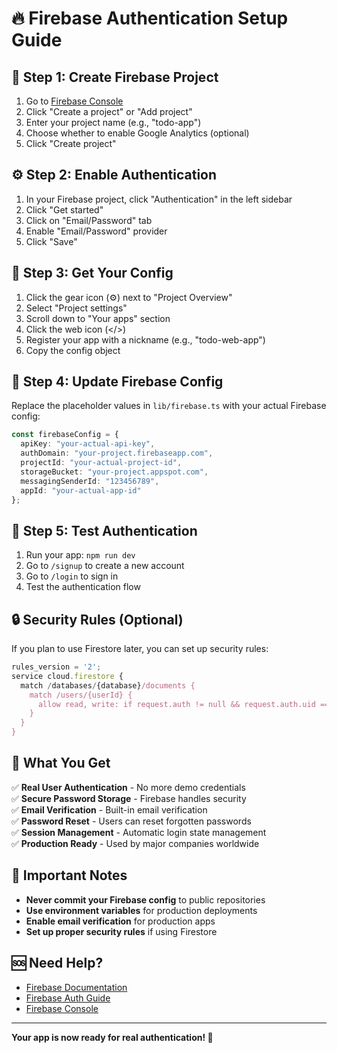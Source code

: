 # 🔥 Firebase Authentication Setup Guide

## 🚀 **Step 1: Create Firebase Project**

1. Go to [Firebase Console](https://console.firebase.google.com/)
2. Click "Create a project" or "Add project"
3. Enter your project name (e.g., "todo-app")
4. Choose whether to enable Google Analytics (optional)
5. Click "Create project"

## ⚙️ **Step 2: Enable Authentication**

1. In your Firebase project, click "Authentication" in the left sidebar
2. Click "Get started"
3. Click on "Email/Password" tab
4. Enable "Email/Password" provider
5. Click "Save"

## 🔑 **Step 3: Get Your Config**

1. Click the gear icon (⚙️) next to "Project Overview"
2. Select "Project settings"
3. Scroll down to "Your apps" section
4. Click the web icon (</>)
5. Register your app with a nickname (e.g., "todo-web-app")
6. Copy the config object

## 📝 **Step 4: Update Firebase Config**

Replace the placeholder values in `lib/firebase.ts` with your actual Firebase config:

```typescript
const firebaseConfig = {
  apiKey: "your-actual-api-key",
  authDomain: "your-project.firebaseapp.com",
  projectId: "your-actual-project-id",
  storageBucket: "your-project.appspot.com",
  messagingSenderId: "123456789",
  appId: "your-actual-app-id"
};
```

## 🧪 **Step 5: Test Authentication**

1. Run your app: `npm run dev`
2. Go to `/signup` to create a new account
3. Go to `/login` to sign in
4. Test the authentication flow

## 🔒 **Security Rules (Optional)**

If you plan to use Firestore later, you can set up security rules:

```javascript
rules_version = '2';
service cloud.firestore {
  match /databases/{database}/documents {
    match /users/{userId} {
      allow read, write: if request.auth != null && request.auth.uid == userId;
    }
  }
}
```

## 🎯 **What You Get**

✅ **Real User Authentication** - No more demo credentials  
✅ **Secure Password Storage** - Firebase handles security  
✅ **Email Verification** - Built-in email verification  
✅ **Password Reset** - Users can reset forgotten passwords  
✅ **Session Management** - Automatic login state management  
✅ **Production Ready** - Used by major companies worldwide  

## 🚨 **Important Notes**

- **Never commit your Firebase config** to public repositories
- **Use environment variables** for production deployments
- **Enable email verification** for production apps
- **Set up proper security rules** if using Firestore

## 🆘 **Need Help?**

- [Firebase Documentation](https://firebase.google.com/docs)
- [Firebase Auth Guide](https://firebase.google.com/docs/auth)
- [Firebase Console](https://console.firebase.google.com/)

---

**Your app is now ready for real authentication! 🎉**
